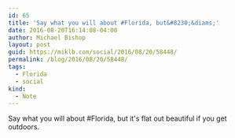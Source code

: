 ```yaml
---
id: 65
title: 'Say what you will about #Florida, but&#8230;&diams;'
date: 2016-08-20T16:14:08-04:00
author: Michael Bishop
layout: post
guid: https://miklb.com/social/2016/08/20/58448/
permalink: /blog/2016/08/20/58448/
tags:
  - Florida
  - social
kind:
  - Note
---
```

<p>Say what you will about #Florida, but it's flat out beautiful if you get outdoors.</p>